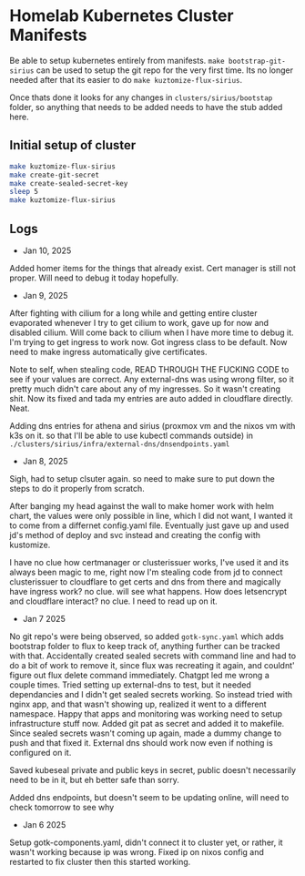 # Homelab Kubernetes Cluster Manifests


Be able to setup kubernetes entirely from manifests.
`make bootstrap-git-sirius` can be used to setup the git repo for the very first time. Its no longer needed after that its easier to do `make kuztomize-flux-sirius`.

Once thats done it looks for any changes in `clusters/sirius/bootstap` folder, so anything that needs to be added needs to have the stub added here.

## Initial setup of cluster

```bash
make kuztomize-flux-sirius
make create-git-secret
make create-sealed-secret-key
sleep 5
make kuztomize-flux-sirius

```


## Logs

- Jan 10, 2025

Added homer items for the things that already exist. Cert manager is still not proper. Will need to debug it today hopefully.

- Jan 9, 2025

After fighting with cilium for a long while and getting entire cluster evaporated whenever I try to get cilium to work, gave up for now and disabled cilium. Will come back to cilium when I have more time to debug it.
I'm trying to get ingress to work now. Got ingress class to be default. Now need to make ingress automatically give certificates.

Note to self, when stealing code, READ THROUGH THE FUCKING CODE to see if your values are correct. Any external-dns was using wrong filter, so it pretty much didn't care about any of my ingresses. So it wasn't creating shit. Now its fixed and tada my entries are auto added in cloudflare directly. Neat.

Adding dns entries for athena and sirius (proxmox vm and the nixos vm with k3s on it. so that I'll be able to use kubectl commands outside) in `./clusters/sirius/infra/external-dns/dnsendpoints.yaml`

- Jan 8, 2025

Sigh, had to setup clsuter again. so need to make sure to put down the steps to do it properly from scratch.

After banging my head against the wall to make homer work with helm chart, the values were only possible in line, which I did not want, I wanted it to come from a differnet config.yaml file. Eventually just gave up and used jd's method of deploy and svc instead and creating the config with kustomize.

I have no clue how certmanager or clusterissuer works, I've used it and its always been magic to me, right now I'm stealing code from jd to connect clusterissuer to cloudflare to get certs and dns from there and magically have ingress work? no clue. will see what happens. How does letsencrypt and cloudflare interact? no clue. I need to read up on it.

- Jan 7 2025

No git repo's were being observed, so added `gotk-sync.yaml` which adds bootstrap folder to flux to keep track of, anything further can be tracked with that.
Accidentally created sealed secrets with command line and had to do a bit of work to remove it, since flux was recreating it again, and couldnt' figure out flux delete command immediately. Chatgpt led me wrong a couple times.
Tried setting up external-dns to test, but it needed dependancies and I didn't get sealed secrets working. So instead tried with nginx app, and that wasn't showing up, realized it went to a different namespace. Happy that apps and monitoring was working need to setup infrastructure stuff now.
Added git pat as secret and added it to makefile. Since sealed secrets wasn't coming up again, made a dummy change to push and that fixed it. External dns should work now even if nothing is configured on it.

Saved kubeseal private and public keys in secret, public doesn't necessarily need to be in it, but eh better safe than sorry.

Added dns endpoints, but doesn't seem to be updating online, will need to check tomorrow to see why

- Jan 6 2025

Setup gotk-components.yaml, didn't connect it to cluster yet, or rather, it wasn't working because ip was wrong. Fixed ip on nixos config and restarted to fix cluster then this started working.
